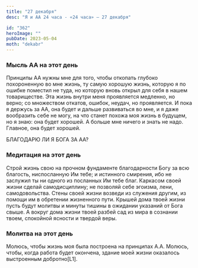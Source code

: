 ```yaml
---
title: "27 декабря"
desc: "Я и АА 24 часа - «24 часа» — 27 декабря"

id: "362"
heroImage: ""
pubDate: 2023-05-04
moth: "dekabr"
---
```


### Мысль АА на этот день

Принципы АА нужны мне для того, чтобы откопать глубоко похороненную во мне
жизнь, ту самую хорошую жизнь, которую я по ошибке поместил не туда, но
которую вновь открыл для себя в нашем товариществе. Эта жизнь внутри меня
проявляется медленно, но верно; со множеством откатов, ошибок, неудач, но
проявляется. И пока я держусь за АА, она будет и дальше развиваться во мне, и
я даже вообразить себе не могу, на что станет похожа моя жизнь в будущем, но я
знаю: она будет хорошей. А больше мне ничего и знать не надо. Главное, она
будет хорошей.

БЛАГОДАРЮ ЛИ Я БОГА ЗА АА?

### Медитация на этот день

Строй жизнь свою на прочном фундаменте благодарности Богу за всю благость,
ниспосланную Им тебе; и истинного смирения, ибо не заслужил ты ни одного из
посланных Им тебе благ. Каркасом своей жизни сделай самодисциплину; не
позволяй себе эгоизма, лени, самодовольства. Стены своей жизни возведи из
служения другим, из помощи им в обретении жизненного пути. Крышей дома твоей
жизни пусть будут молитвы и минуты тишины в ожидании указаний от Бога свыше. А
вокруг дома жизни твоей разбей сад из мира в сознании твоем, спокойной ясности
и твердой веры.

### Молитва на этот день

Молюсь, чтобы жизнь моя была построена на принципах А.А. Молюсь, чтобы, когда
работа будет окончена, здание моей жизни оказалось выстроенным добротно[L1].
